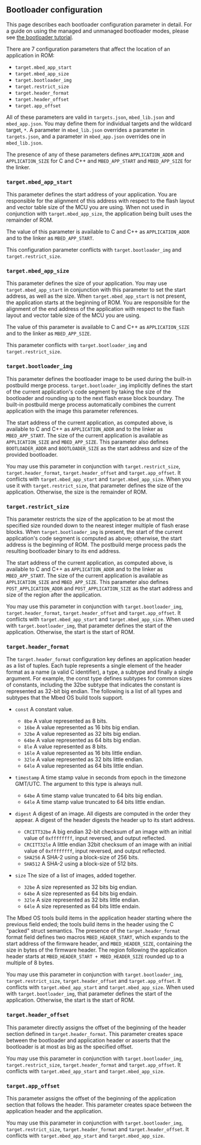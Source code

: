 ## Bootloader configuration

This page describes each bootloader configuration parameter in detail. For a guide on using the managed and unmanaged bootloader modes, please see [the bootloader tutorial](/docs/development/tutorials/bootloader.html).

There are 7 configuration parameters that affect the location of an application in ROM:

- `target.mbed_app_start`
- `target.mbed_app_size`
- `target.bootloader_img`
- `target.restrict_size`
- `target.header_format`
- `target.header_offset`
- `target.app_offset`
 
All of these parameters are valid in `targets.json`, `mbed_lib.json` and `mbed_app.json`. You may define them for individual targets and the wildcard target, `*`. A parameter in `mbed_lib.json` overrides a parameter in `targets.json`, and a parameter in `mbed_app.json` overrides one in `mbed_lib.json`.

The presence of any of these parameters defines `APPLICATION_ADDR` and `APPLICATION_SIZE` for C and C++ and `MBED_APP_START` and `MBED_APP_SIZE` for the linker.
 
### `target.mbed_app_start`

This parameter defines the start address of your application. You are responsible for the alignment of this address with respect to the flash layout and vector table size of the MCU you are using. When not used in conjunction with `target.mbed_app_size`, the application being built uses the remainder of ROM.

The value of this parameter is available to C and C++ as `APPLICATION_ADDR` and to the linker as `MBED_APP_START`.

This configuration parameter conflicts with `target.bootloader_img` and `target.restrict_size`. 

### `target.mbed_app_size`

This parameter defines the size of your application. You may use `target.mbed_app_start` in conjunction with this parameter to set the start address, as well as the size. When `target.mbed_app_start` is not present, the application starts at the beginning of ROM. You are responsible for the alignment of the end address of the application with respect to the flash layout and vector table size of the MCU you are using.

The value of this parameter is available to C and C++ as `APPLICATION_SIZE` and to the linker as `MBED_APP_SIZE`.

This parameter conflicts with `target.bootloader_img` and `target.restrict_size`.

### `target.bootloader_img`

This parameter defines the bootloader image to be used during the built-in postbuild merge process. `target.bootloader_img` implicitly defines the start of the current application's code segment by taking the size of the bootloader and rounding up to the next flash erase block boundary. The built-in postbuild merge process automatically combines the current application with the image this parameter references.

The start address of the current application, as computed above, is available to C and C++ as `APPLICATION_ADDR` and to the linker as `MBED_APP_START`. The size of the current application is available as `APPLICATION_SIZE` and `MBED_APP_SIZE`. This parameter also defines `BOOTLOADER_ADDR` and `BOOTLOADER_SIZE` as the start address and size of the provided bootloader.

You may use this parameter in conjunction with `target.restrict_size`, `target.header_format`, `target.header_offset` and `target.app_offset`. It conflicts with `target.mbed_app_start` and `target.mbed_app_size`. When you use it with `target.restrict_size`, that parameter defines the size of the application. Otherwise, the size is the remainder of ROM.

### `target.restrict_size`

This parameter restricts the size of the application to be at most the specified size rounded down to the nearest integer multiple of flash erase blocks. When `target.bootloader_img` is present, the start of the current application's code segment is computed as above; otherwise, the start address is the beginning of ROM. The postbuild merge process pads the resulting bootloader binary to its end address.

The start address of the current application, as computed above, is available to C and C++ as `APPLICATION_ADDR` and to the linker as `MBED_APP_START`. The size of the current application is available as `APPLICATION_SIZE` and `MBED_APP_SIZE`. This parameter also defines `POST_APPLICATION_ADDR` and `POST_APPLICATION_SIZE` as the start address and size of the region after the application.

You may use this parameter in conjunction with `target.bootloader_img`, `target.header_format`, `target.header_offset` and `target.app_offset`. It conflicts with `target.mbed_app_start` and `target.mbed_app_size`. When used with `target.bootloader_img`, that parameter defines the start of the application. Otherwise, the start is the start of ROM.

### `target.header_format`

The `target.header_format` configuration key defines an application header as a list of tuples. Each tuple represents a single element of the header format as a name (a valid C identifier), a type, a subtype and finally a single argument. For example, the const type defines subtypes for common sizes of constants, including the 32be subtype that indicates the constant is represented as 32-bit big endian. The following is a list of all types and subtypes that the Mbed OS build tools support.

- `const` A constant value.
    - `8be` A value represented as 8 bits.
    - `16be` A value represented as 16 bits big endian.
    - `32be` A value represented as 32 bits big endian.
    - `64be` A value represented as 64 bits big endian.
    - `8le` A value represented as 8 bits.
    - `16le` A value represented as 16 bits little endian.
    - `32le` A value represented as 32 bits little endian.
    - `64le` A value represented as 64 bits little endian.

- `timestamp` A time stamp value in seconds from epoch in the timezone GMT/UTC. The argument to this type is always null.
    - `64be` A time stamp value truncated to 64 bits big endian.
    - `64le` A time stamp value truncated to 64 bits little endian.

- `digest` A digest of an image. All digests are computed in the order they appear. A digest of the header digests the header up to its start address.
    - `CRCITT32be` A big endian 32-bit checksum of an image with an initial value of `0xffffffff`, input reversed, and output reflected.
    - `CRCITT32le` A little endian 32bit checksum of an image with an initial value of `0xffffffff`, input reversed, and output reflected.
    - `SHA256` A SHA-2 using a block-size of 256 bits.
    - `SHA512` A SHA-2 using a block-size of 512 bits.

- `size` The size of a list of images, added together.
    - `32be` A size represented as 32 bits big endian.
    - `64be` A size represented as 64 bits big endain.
    - `32le` A size represented as 32 bits little endian.
    - `64le` A size represented as 64 bits little endain.

The Mbed OS tools build items in the application header starting where the previous field ended; the tools build items in the header using the C "packed" struct semantics. The presence of the `target.header_format` format field defines two macros `MBED_HEADER_START`, which expands to the start address of the firmware header, and `MBED_HEADER_SIZE`, containing the size in bytes of the firmware header. The region following the application header starts at `MBED_HEADER_START + MBED_HEADER_SIZE` rounded up to a multiple of 8 bytes.

You may use this parameter in conjunction with `target.bootloader_img`, `target.restrict_size`, `target.header_offset` and `target.app_offset`. It conflicts with `target.mbed_app_start` and `target.mbed_app_size`. When used with `target.bootloader_img`, that parameter defines the start of the application. Otherwise, the start is the start of ROM.

### `target.header_offset`

This parameter directly assigns the offset of the beginning of the header section defined in `target.header_format`. This parameter creates space between the bootloader and application header or asserts that the bootloader is at most as big as the specified offset.

You may use this parameter in conjunction with `target.bootloader_img`, `target.restrict_size`, `target.header_format` and `target.app_offset`. It conflicts with `target.mbed_app_start` and `target.mbed_app_size`.

### `target.app_offset`

This parameter assigns the offset of the beginning of the application section that follows the header. This parameter creates space between the application header and the application.

You may use this parameter in conjunction with `target.bootloader_img`, `target.restrict_size`, `target.header_format` and `target.header_offset`. It conflicts with `target.mbed_app_start` and `target.mbed_app_size`.
